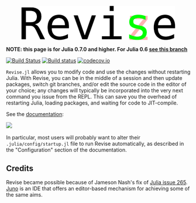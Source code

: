 <div align="center"> <img src="images/logo.png" alt="Revise.jl" width="420"></img></div>

**NOTE: this page is for Julia 0.7.0 and higher. For Julia 0.6 [see this branch](https://github.com/timholy/Revise.jl/tree/v0.6)**

[![Build Status](https://travis-ci.org/timholy/Revise.jl.svg?branch=master)](https://travis-ci.org/timholy/Revise.jl)
[![Build status](https://ci.appveyor.com/api/projects/status/e1xnsj4e5q9308y6/branch/master?svg=true)](https://ci.appveyor.com/project/timholy/revise-jl/branch/master)
[![codecov.io](http://codecov.io/github/timholy/Revise.jl/coverage.svg?branch=master)](http://codecov.io/github/timholy/Revise.jl?branch=master)

`Revise.jl` allows you to modify code and use the changes without restarting Julia.
With Revise, you can be in the middle of a session and then update packages, switch git branches,
and/or edit the source code in the editor of your choice; any changes will typically be incorporated
into the very next command you issue from the REPL.
This can save you the overhead of restarting Julia, loading packages, and waiting for code to JIT-compile.

See the [documentation](https://timholy.github.io/Revise.jl/stable):

[![](https://img.shields.io/badge/docs-stable-blue.svg)](https://timholy.github.io/Revise.jl/stable)

In particular, most users will probably want to alter their `.julia/config/startup.jl` file
to run Revise automatically, as described in the "Configuration" section of the documentation.

## Credits

Revise became possible because of Jameson Nash's fix of [Julia issue 265](https://github.com/JuliaLang/julia/issues/265).
[Juno](http://junolab.org/) is an IDE that offers an editor-based mechanism for achieving some
of the same aims.
